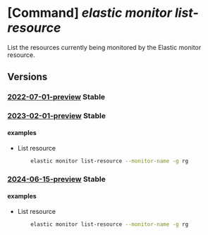 # [Command] _elastic monitor list-resource_

List the resources currently being monitored by the Elastic monitor                                resource.

## Versions

### [2022-07-01-preview](/Resources/mgmt-plane/L3N1YnNjcmlwdGlvbnMve30vcmVzb3VyY2Vncm91cHMve30vcHJvdmlkZXJzL21pY3Jvc29mdC5lbGFzdGljL21vbml0b3JzL3t9L2xpc3Rtb25pdG9yZWRyZXNvdXJjZXM=/2022-07-01-preview.xml) **Stable**

<!-- mgmt-plane /subscriptions/{}/resourcegroups/{}/providers/microsoft.elastic/monitors/{}/listmonitoredresources 2022-07-01-preview -->

### [2023-02-01-preview](/Resources/mgmt-plane/L3N1YnNjcmlwdGlvbnMve30vcmVzb3VyY2Vncm91cHMve30vcHJvdmlkZXJzL21pY3Jvc29mdC5lbGFzdGljL21vbml0b3JzL3t9L2xpc3Rtb25pdG9yZWRyZXNvdXJjZXM=/2023-02-01-preview.xml) **Stable**

<!-- mgmt-plane /subscriptions/{}/resourcegroups/{}/providers/microsoft.elastic/monitors/{}/listmonitoredresources 2023-02-01-preview -->

#### examples

- List resource
    ```bash
        elastic monitor list-resource --monitor-name -g rg
    ```

### [2024-06-15-preview](/Resources/mgmt-plane/L3N1YnNjcmlwdGlvbnMve30vcmVzb3VyY2Vncm91cHMve30vcHJvdmlkZXJzL21pY3Jvc29mdC5lbGFzdGljL21vbml0b3JzL3t9L2xpc3Rtb25pdG9yZWRyZXNvdXJjZXM=/2024-06-15-preview.xml) **Stable**

<!-- mgmt-plane /subscriptions/{}/resourcegroups/{}/providers/microsoft.elastic/monitors/{}/listmonitoredresources 2024-06-15-preview -->

#### examples

- List resource
    ```bash
        elastic monitor list-resource --monitor-name -g rg
    ```

